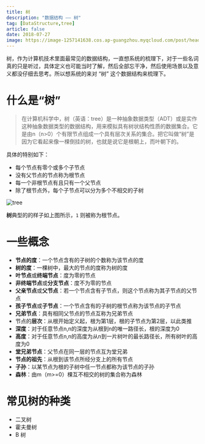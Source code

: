 ```yaml
---
title: 树
description: "数据结构 —— 树"
tag: [DataStructure,tree]
article: false
date: 2018-07-27
image: https://image-1257141638.cos.ap-guangzhou.myqcloud.com/post/head/veronica-gomez-ibarra-44891-unsplash.jpg
---
```


树，作为计算机技术里面最常见的数据结构，一直想系统的梳理下，对于一些名词真的只是听过，具体定义也可能当时了解，然后全部忘干净，然后使用场景以及意义都没仔细去思考。所以想系统的来对 “树” 这个数据结构来梳理下。

# 什么是“树”

> 在计算机科学中，树（英语：tree）是一种抽象数据类型（ADT）或是实作这种抽象数据类型的数据结构，用来模拟具有树状结构性质的数据集合。它是由n（n>0）个有限节点组成一个具有层次关系的集合。把它叫做“树”是因为它看起来像一棵倒挂的树，也就是说它是根朝上，而叶朝下的。

具体的特别如下：

* 每个节点有零个或多个子节点
* 没有父节点的节点称为根节点
* 每一个非根节点有且只有一个父节点
* 除了根节点外，每个子节点可以分为多个不相交的子树

![tree](https://image-1257141638.cos.ap-guangzhou.myqcloud.com/post/tree.png)

**树**典型的的样子如上图所示，`1` 则被称为根节点。



# 一些概念

* **节点的度**：一个节点含有的子树的个数称为该节点的度
* **树的度**：一棵树中，最大的节点的度称为树的度
* **叶节点**或**终端节点**：度为零的节点
* **非终端节点**或**分支节点**：度不为零的节点
* **父亲节点**或**父节点**：若一个节点含有子节点，则这个节点称为其子节点的父节点
* **孩子节点**或**子节点**：一个节点含有的子树的根节点称为该节点的子节点
* **兄弟节点**：具有相同父节点的节点互称为兄弟节点
* 节点的**层次**：从根开始定义起，根为第1层，根的子节点为第2层，以此类推
* **深度**：对于任意节点n,n的深度为从根到n的唯一路径长，根的深度为0
* **高度**：对于任意节点n,n的高度为从n到一片树叶的最长路径长，所有树叶的高度为0
* **堂兄弟节点**：父节点在同一层的节点互为堂兄弟
* **节点的祖先**：从根到该节点所经分支上的所有节点
* **子孙**：以某节点为根的子树中任一节点都称为该节点的子孙
* **森林**：由m（m>=0）棵互不相交的树的集合称为森林



# 常见树的种类

* 二叉树
* 霍夫曼树
* B 树

